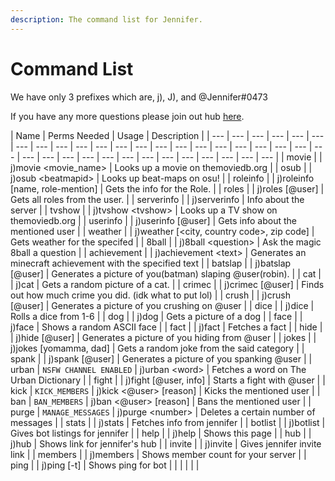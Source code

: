 ```yaml
---
description: The command list for Jennifer.
---
```


# Command List

We have only 3 prefixes which are, j\), J\), and @Jennifer\#0473

If you have any more questions please join out hub [here](https://discord.gg/sRATVAR).

| Name | Perms Needed | Usage | Description  |
| --- | --- | --- | --- | --- | --- | --- | --- | --- | --- | --- | --- | --- | --- | --- | --- | --- | --- | --- | --- | --- | --- | --- | --- | --- | --- | --- | --- | --- | --- | --- | --- | --- | --- | --- |
| movie |  | j\)movie &lt;movie\_name&gt; | Looks up a movie on themoviedb.org |
| osub |  | j\)osub &lt;beatmapid&gt; | Looks up beat-maps on osu! |
| roleinfo |  | j\)roleinfo \[name, role-mention\] | Gets the info for the Role. |
| roles |  | j\)roles \[@user\] | Gets all roles from the user. |
| serverinfo |  | j\)serverinfo | Info about the server |
| tvshow |  | j\)tvshow &lt;tvshow&gt; | Looks up a TV show on themoviedb.org |
| userinfo |  | j\)userinfo \[@user\] | Gets info about the mentioned user |
| weather |  | j\)weather \[&lt;city, country code&gt;, zip code\] | Gets weather for the specifed |
| 8ball |  | j\)8ball &lt;question&gt; | Ask the magic 8ball a question |
| achievement |  | j\)achievement &lt;text&gt; | Generates an minecraft achievement with the specified text |
| batslap |  | j\)batslap \[@user\] | Generates a picture of you\(batman\) slaping @user\(robin\). |
| cat |  | j\)cat | Gets a random picture of a cat. |
| crimec |  | j\)crimec \[@user\] | Finds out how much crime you did. \(idk what to put lol\) |
| crush |  | j\)crush \[@user\] | Generates a picture of you crushing on @user |
| dice |  | j\)dice | Rolls a dice from 1-6 |
| dog |  | j\)dog | Gets a picture of a dog |
| face |  | j\)face | Shows a random ASCII face |
| fact |  | j\)fact | Fetches a fact |
| hide |  | j\)hide \[@user\] | Generates a picture of you hiding from @user |
| jokes |  | j\)jokes \[yomamma, dad\] | Gets a random joke from the said category |
| spank |  | j\)spank \[@user\] | Generates a picture of you spanking @user |
| urban | `NSFW CHANNEL ENABLED` | j\)urban &lt;word&gt; | Fetches a word on The Urban Dictionary |
| fight |  | j\)fight \[@user, info\] | Starts a fight with @user |
| kick | `KICK_MEMBERS` | j\)kick &lt;@user&gt; \[reason\] | Kicks the mentioned user |
| ban | `BAN_MEMBERS` | j\)ban &lt;@user&gt; \[reason\] | Bans the mentioned user |
| purge | `MANAGE_MESSAGES` | j\)purge &lt;number&gt; | Deletes a certain number of messages |
| stats |  | j\)stats | Fetches info from jennifer |
| botlist |  | j\)botlist | Gives bot listings  for jennifer |
| help |  | j\)help | Shows this page |
| hub |  | j\)hub | Shows link for jennifer's hub |
| invite |  | j\)invite | Gives jennifer invite link |
| members |  | j\)members | Shows member count for your server |
| ping |  | j\)ping \[-t\] | Shows ping for bot |
|  |  |  |  |



